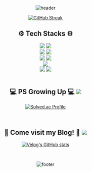 <div align="center">

![header](https://capsule-render.vercel.app/api?type=waving&color=27e2a4&height=180&section=header&text=&fontSize=40&fontColor=f7f728&fontAlignY=33&animation=twinkling)

[![GitHub Streak](https://streak-stats.demolab.com?user=engus525&theme=shadow-green&hide_border=true)](https://git.io/streak-stats)

<!-- 기술 스택 -->
  <h2> ⚙️ Tech Stacks ⚙️</h2>
  

  <!-- Back -->
  <img src="https://img.shields.io/badge/java-007396?style=for-the-badge&logo=openJDK&logoColor=white"> 
  <img src="https://img.shields.io/badge/Spring-6DB33F?style=for-the-badge&logo=spring&logoColor=white">
  <br>
  

  <!-- DevOps -->
  <img src="https://img.shields.io/badge/MariaDB-003545?style=for-the-badge&logo=mariadb&logoColor=white">
  <img src="https://img.shields.io/badge/MySQL-4479A1?style=for-the-badge&logo=mysql&logoColor=white">
  <br>

  <!-- DevOps -->
  <img src="https://img.shields.io/badge/AWS-FF9900?style=for-the-badge&logo=amazonwebservices&logoColor=white">
  <img src="https://img.shields.io/badge/Redis-FF4438?style=for-the-badge&logo=redis&logoColor=white"> 
  <br>



  <!-- Collaboration -->
  <img src="https://img.shields.io/badge/github-181717?style=for-the-badge&logo=github&logoColor=white">
  <br>


   <!-- else Lang-->
  <img src="https://img.shields.io/badge/C++-00599C?style=for-the-badge&logo=cplusplus&logoColor=white">
  <img src="https://img.shields.io/badge/python-3776AB?style=for-the-badge&logo=python&logoColor=white">
  <br>

  
  
<br>
<!--백준 띄우기-->
<h2>💻 PS Growing Up 💻 <img src="https://img.shields.io/badge/C++-00599C?style=flat&color=black&logo=cplusplus&logoColor=white"></h2>
  
[![Solved.ac Profile](http://mazassumnida.wtf/api/v2/generate_badge?boj=engus525)](https://solved.ac/engus525/)

<!-- ![engus525 profile](http://mazandi.herokuapp.com/api?handle=engus525&theme=warm) -->

<br>
<!--벨로그 띄우기-->
<h2>💌 Come visit my Blog! 💌 <img src="https://img.shields.io/badge/Velog-green?style=flat&logo=Velog&logoColor=white"></h2>
  
[![Velog's GitHub stats](https://velog-readme-stats.vercel.app/api/list?name=engus525)](https://velog.io/@engus525) 

<br>

![footer](https://capsule-render.vercel.app/api?type=waving&color=27e2a4&height=180&section=footer&animation=twinkling)
  
</div>

